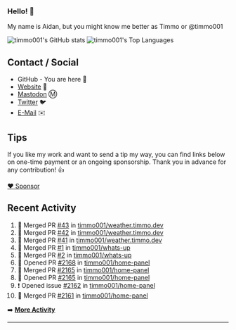 ### Hello! 👋

My name is Aidan, but you might know me better as Timmo or @timmo001

![timmo001's GitHub stats](https://github-readme-stats.vercel.app/api?username=timmo001&theme=transparent&show_icons=true&hide_border=true&count_private=true&hide=contribs)
![timmo001's Top Languages](https://github-readme-stats.vercel.app/api/top-langs/?username=timmo001&theme=transparent&show_icons=true&hide_border=true&count_private=true&langs_count=8&layout=compact)

## Contact / Social

- GitHub - You are here 👋
- [Website](https://timmo.dev) 📙
- <a href="https://fosstodon.org/@timmo" rel="me" target="_blank">Mastodon</a> Ⓜ️
- [Twitter](https://twitter.com/timmo001) 🐦
- [E-Mail](mailto:aidan@timmo.dev) ✉️

## Tips

If you like my work and want to send a tip my way, you can find links below on one-time payment or an ongoing sponsorship. Thank you in advance for any contribution! 👍

[:heart: Sponsor](https://github.com/sponsors/timmo001)

## Recent Activity

<!--START_SECTION:activity-->
1. 🎉 Merged PR [#43](https://github.com/timmo001/weather.timmo.dev/pull/43) in [timmo001/weather.timmo.dev](https://github.com/timmo001/weather.timmo.dev)
2. 🎉 Merged PR [#42](https://github.com/timmo001/weather.timmo.dev/pull/42) in [timmo001/weather.timmo.dev](https://github.com/timmo001/weather.timmo.dev)
3. 🎉 Merged PR [#41](https://github.com/timmo001/weather.timmo.dev/pull/41) in [timmo001/weather.timmo.dev](https://github.com/timmo001/weather.timmo.dev)
4. 🎉 Merged PR [#1](https://github.com/timmo001/whats-up/pull/1) in [timmo001/whats-up](https://github.com/timmo001/whats-up)
5. 🎉 Merged PR [#2](https://github.com/timmo001/whats-up/pull/2) in [timmo001/whats-up](https://github.com/timmo001/whats-up)
6. 💪 Opened PR [#2168](https://github.com/timmo001/home-panel/pull/2168) in [timmo001/home-panel](https://github.com/timmo001/home-panel)
7. 🎉 Merged PR [#2165](https://github.com/timmo001/home-panel/pull/2165) in [timmo001/home-panel](https://github.com/timmo001/home-panel)
8. 💪 Opened PR [#2165](https://github.com/timmo001/home-panel/pull/2165) in [timmo001/home-panel](https://github.com/timmo001/home-panel)
9. ❗️ Opened issue [#2162](https://github.com/timmo001/home-panel/issues/2162) in [timmo001/home-panel](https://github.com/timmo001/home-panel)
10. 🎉 Merged PR [#2161](https://github.com/timmo001/home-panel/pull/2161) in [timmo001/home-panel](https://github.com/timmo001/home-panel)
<!--END_SECTION:activity-->

➡️  **[More Activity](/RECENT-ACTIVITY.md)**

---

[sponsor-badge]: https://github.com/timmo001/timmo001/blob/master/sponsor.png?raw=true
[sponsor]: https://github.com/sponsors/timmo001?o=esc
